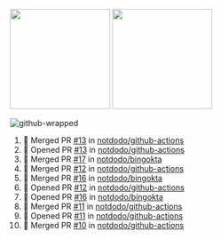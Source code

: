 <a href="https://github.com/notdodo"><img src="https://github-readme-stats.vercel.app/api?username=notdodo&count_private=true&theme=dark" height="180" /></a> <a href="https://github.com/notdodo"><img src="https://github-readme-stats.vercel.app/api/top-langs/?username=notdodo&langs_count=8&theme=dark&hide=tex,java,html,css&layout=compact" height="180" /></a>

![github-wrapped](https://github.com/notdodo/notdodo/assets/6991986/fb310ed4-7b6b-48dd-a447-4c85e6000edb)

<!--START_SECTION:activity-->
1. 🎉 Merged PR [#13](https://github.com/notdodo/github-actions/pull/13) in [notdodo/github-actions](https://github.com/notdodo/github-actions)
2. 💪 Opened PR [#13](https://github.com/notdodo/github-actions/pull/13) in [notdodo/github-actions](https://github.com/notdodo/github-actions)
3. 🎉 Merged PR [#17](https://github.com/notdodo/bingokta/pull/17) in [notdodo/bingokta](https://github.com/notdodo/bingokta)
4. 🎉 Merged PR [#12](https://github.com/notdodo/github-actions/pull/12) in [notdodo/github-actions](https://github.com/notdodo/github-actions)
5. 🎉 Merged PR [#16](https://github.com/notdodo/bingokta/pull/16) in [notdodo/bingokta](https://github.com/notdodo/bingokta)
6. 💪 Opened PR [#12](https://github.com/notdodo/github-actions/pull/12) in [notdodo/github-actions](https://github.com/notdodo/github-actions)
7. 💪 Opened PR [#16](https://github.com/notdodo/bingokta/pull/16) in [notdodo/bingokta](https://github.com/notdodo/bingokta)
8. 🎉 Merged PR [#11](https://github.com/notdodo/github-actions/pull/11) in [notdodo/github-actions](https://github.com/notdodo/github-actions)
9. 💪 Opened PR [#11](https://github.com/notdodo/github-actions/pull/11) in [notdodo/github-actions](https://github.com/notdodo/github-actions)
10. 🎉 Merged PR [#10](https://github.com/notdodo/github-actions/pull/10) in [notdodo/github-actions](https://github.com/notdodo/github-actions)
<!--END_SECTION:activity-->
